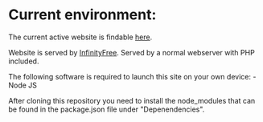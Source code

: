 # Current environment:

The current active website is findable [here](http://reserveren.epizy.com/?i=1).

Website is served by [InfinityFree](https://infinityfree.net/).
Served by a normal webserver with PHP included.

The following software is required to launch this site on your own device:
    - Node JS

After cloning this repository you need to install the node_modules that can be found in the package.json file under "Depenendencies".